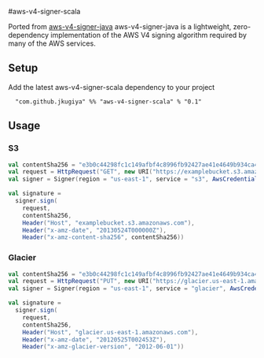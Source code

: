 
#aws-v4-signer-scala

Ported from [aws-v4-signer-java](https://github.com/lucasweb78/aws-v4-signer-java)
aws-v4-signer-java is a lightweight, zero-dependency implementation of the AWS V4 signing algorithm required by many of the AWS services.

## Setup

Add the latest aws-v4-signer-scala dependency to your project

```
  "com.github.jkugiya" %% "aws-v4-signer-scala" % "0.1"
```

## Usage

### S3

```scala
val contentSha256 = "e3b0c44298fc1c149afbf4c8996fb92427ae41e4649b934ca495991b7852b855"
val request = HttpRequest("GET", new URI("https://examplebucket.s3.amazonaws.com?max-keys=2&prefix=J"))
val signer = Signer(region = "us-east-1", service = "s3", AwsCredentials(ACCESS_KEY, SECRET_KEY))

val signature =
  signer.sign(
    request,
    contentSha256,
    Header("Host", "examplebucket.s3.amazonaws.com"),
    Header("x-amz-date", "20130524T000000Z"),
    Header("x-amz-content-sha256", contentSha256))
```

### Glacier

```scala
val contentSha256 = "e3b0c44298fc1c149afbf4c8996fb92427ae41e4649b934ca495991b7852b855"
val request = HttpRequest("PUT", new URI("https://glacier.us-east-1.amazonaws.com/-/vaults/examplevault"))
val signer = Signer(region = "us-east-1", service = "glacier", AwsCredentials(ACCESS_KEY, SECRET_KEY))

val signature =
  signer.sign(
    request,
    contentSha256,
    Header("Host", "glacier.us-east-1.amazonaws.com"),
    Header("x-amz-date", "20120525T002453Z"),
    Header("x-amz-glacier-version", "2012-06-01"))
```
